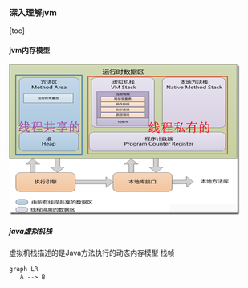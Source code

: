 ### 深入理解jvm

[toc]

#### jvm内存模型

![java内存模型](./picture/JVM内存模型.png)

##### java虚拟机栈
虚拟机栈描述的是Java方法执行的动态内存模型
栈帧



```
graph LR
   A --> B
```